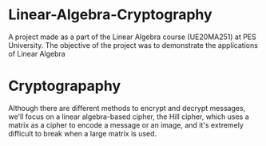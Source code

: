 # Linear-Algebra-Cryptography
A project made as a part of the Linear Algebra course (UE20MA251) at PES University. The objective of the project was to demonstrate the applications of Linear Algebra

# Cryptograpaphy
Although there are different methods to encrypt and decrypt messages, we'll focus on a linear algebra-based cipher, the Hill cipher, which uses a matrix as a cipher to encode a message or an image, and it's extremely difficult to break when a large matrix is used.
